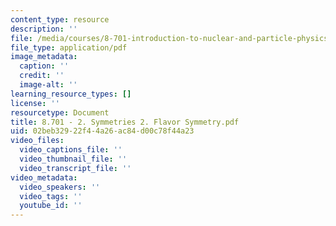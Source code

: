 ```yaml
---
content_type: resource
description: ''
file: /media/courses/8-701-introduction-to-nuclear-and-particle-physics-fall-2020/8701-2-symmetries-2-flavor-symmetry.pdf
file_type: application/pdf
image_metadata:
  caption: ''
  credit: ''
  image-alt: ''
learning_resource_types: []
license: ''
resourcetype: Document
title: 8.701 - 2. Symmetries 2. Flavor Symmetry.pdf
uid: 02beb329-22f4-4a26-ac84-d00c78f44a23
video_files:
  video_captions_file: ''
  video_thumbnail_file: ''
  video_transcript_file: ''
video_metadata:
  video_speakers: ''
  video_tags: ''
  youtube_id: ''
---
```

